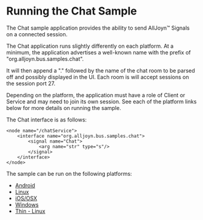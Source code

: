 # Running the Chat Sample

The Chat sample application provides the ability to send AllJoyn&trade; Signals on a connected session.

The Chat application runs slightly differently on each platform. At a minimum, the application advertises a well-known name with the prefix of "org.alljoyn.bus.samples.chat".

It will then append a "." followed by the name of the chat room to be parsed off and possibly displayed in the UI. Each room is will accept sessions on the session port 27.

Depending on the platform, the application must have a role of Client or Service and may need to join its own session.  See each of the platform links below for more details on running the sample. 

The Chat interface is as follows:

```
<node name="/chatService">
    <interface name="org.alljoyn.bus.samples.chat">
        <signal name="Chat">
            <arg name="str" type="s"/>
        </signal>
    </interface>
</node>
```

The sample can be run on the following platforms:
* [Android][android]
* [Linux][linux]
* [iOS/OSX][ios_osx]
* [Windows][windows]
* [Thin - Linux][thin_linux]

[android]: /develop/run-sample-apps/chat/android
[linux]: /develop/run-sample-apps/chat/linux
[ios_osx]: /develop/run-sample-apps/chat/ios_osx
[windows]: /develop/run-sample-apps/chat/windows
[thin_linux]: /develop/run-sample-apps/chat/thin_linux


